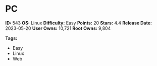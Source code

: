 # PC

**ID:** 543
**OS:** Linux
**Difficulty:** Easy
**Points:** 20
**Stars:** 4.4
**Release Date:** 2023-05-20
**User Owns:** 10,721
**Root Owns:** 9,804

**Tags:**
- Easy
- Linux
- Web

